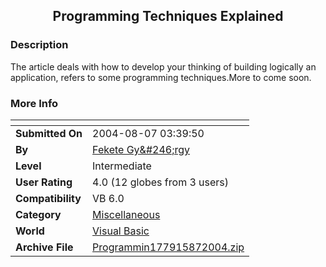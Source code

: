 ﻿<div align="center">

## Programming Techniques Explained


</div>

### Description

The article deals with how to develop your thinking of building logically an application, refers to some programming techniques.More to come soon.
 
### More Info
 


<span>             |<span>
---                |---
**Submitted On**   |2004-08-07 03:39:50
**By**             |[Fekete Gy&\#246;rgy](https://github.com/Planet-Source-Code/PSCIndex/blob/master/ByAuthor/fekete-gy-246-rgy.md)
**Level**          |Intermediate
**User Rating**    |4.0 (12 globes from 3 users)
**Compatibility**  |VB 6\.0
**Category**       |[Miscellaneous](https://github.com/Planet-Source-Code/PSCIndex/blob/master/ByCategory/miscellaneous__1-1.md)
**World**          |[Visual Basic](https://github.com/Planet-Source-Code/PSCIndex/blob/master/ByWorld/visual-basic.md)
**Archive File**   |[Programmin177915872004\.zip](https://github.com/Planet-Source-Code/fekete-gy-246-rgy-programming-techniques-explained__1-55423/archive/master.zip)








